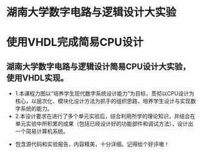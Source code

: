 # 湖南大学数字电路与逻辑设计大实验
# 使用VHDL完成简易CPU设计 
## 湖南大学数字电路与逻辑设计简易CPU设计大实验，使用VHDL实现。  
+ 1.本课程力图以“培养学生现代数字系统设计能力”为目标，贯彻以CPU设计为核心，以层次化、模块化设计方法为抓手的组织思路，培养学生设计与实现数字系统的能力。 
+ 2.本设计要求在进行了多个单元实验后，综合利用所学的理论知识，并结合在单元实验中所积累的成果（包括已经设计好的功能部件和调试方法），设计出一个简易计算机系统。 
- 包含源代码和实验报告，内容精美，十分详细。记得给个好评嗷！
